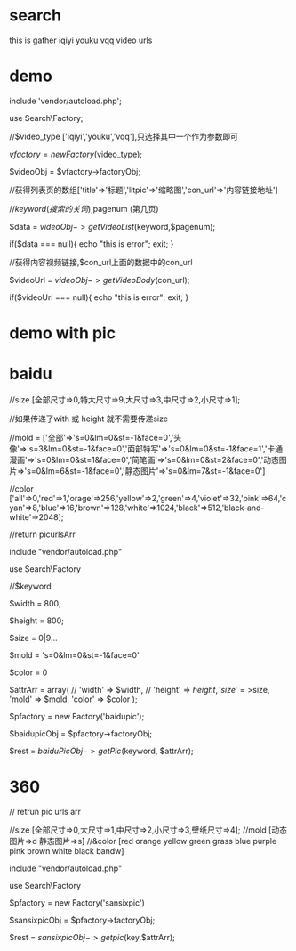 # search
this is gather iqiyi youku vqq video urls

# demo
include 'vendor/autoload.php';

use Search\Factory;

//$video_type ['iqiyi','youku','vqq'],只选择其中一个作为参数即可

$vfactory = new Factory($video_type);

$videoObj = $vfactory->factoryObj;

//获得列表页的数组['title'=>'标题','litpic'=>'缩略图','con_url'=>'内容链接地址']

//$keyword (搜索的关词) ,$pagenum (第几页)

$data = $videoObj->getVideoList($keyword,$pagenum);

if($data === null){
    echo "this is error";
    exit;
}

//获得内容视频链接,$con_url上面的数据中的con_url

$videoUrl = $videoObj->getVideoBody($con_url);

if($videoUrl === null){
    echo "this is error";
    exit;
}

# demo with pic
# baidu
//size [全部尺寸=>0,特大尺寸=>9,大尺寸=>3,中尺寸=>2,小尺寸=>1];

//如果传递了with 或 height 就不需要传递size

//mold = ['全部'=>'s=0&lm=0&st=-1&face=0','头像'=>'s=3&lm=0&st=-1&face=0','面部特写'=>'s=0&lm=0&st=-1&face=1','卡通漫画'=>'s=0&lm=0&st=1&face=0','简笔画'=>'s=0&lm=0&st=2&face=0','动态图片=>'s=0&lm=6&st=-1&face=0','静态图片'=>'s=0&lm=7&st=-1&face=0']

//color ['all'=>0,'red'=>1,'orage'=>256,'yellow'=>2,'green'=>4,'violet'=>32,'pink'=>64,'cyan'=>8,'blue'=>16,'brown'=>128,'white'=>1024,'black'=>512,'black-and-white'=>2048];

//return picurlsArr

include "vendor/autoload.php"

use Search\Factory

//$keyword 

$width = 800;

$height = 800;

$size = 0|9...

$mold = 's=0&lm=0&st=-1&face=0'

$color = 0

$attrArr = array(
//    'width' => $width,
//    'height' => $height,
    'size'=>$size,
    'mold' => $mold,
    'color' => $color
);

$pfactory = new Factory('baidupic');

$baidupicObj = $pfactory->factoryObj;

$rest = $baiduPicObj->getPic($keyword, $attrArr);


# 360
// retrun pic urls arr

//size [全部尺寸=>0,大尺寸=>1,中尺寸=>2,小尺寸=>3,壁纸尺寸=>4];
//mold  [动态图片=>d 静态图片=>s]
//&color [red orange yellow green grass blue purple pink brown white black bandw]

include "vendor/autoload.php"

use Search\Factory

$pfactory = new Factory('sansixpic')

$sansixpicObj = $pfactory->factoryObj;

$rest = $sansixpicObj->getpic($key,$attrArr);








